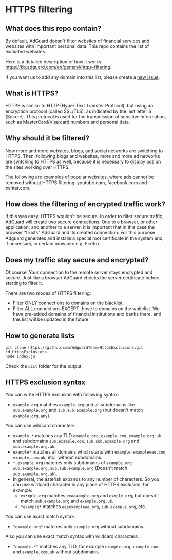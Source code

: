 # HTTPS filtering

## What does this repo contain?

By default, AdGuard doesn't filter websites of financial services and websites with important personal data.
This repo contains the list of excluded websites.

Here is a detailed description of how it works: https://kb.adguard.com/en/general/https-filtering.

If you want us to add any domain into this list, please create a [new issue](https://github.com/AdguardTeam/HttpsExclusions/issues/new).

## What is HTTPS?

HTTPS is similar to HTTP (Hyper Text Transfer Protocol), but using an encryption protocol (called SSL/TLS), as indicated by the last letter S (Secure). This protocol is used for the transmission of sensitive information, such as MasterCard/Visa card numbers and personal data.

## Why should it be filtered?

Now more and more websites, blogs, and social networks are switching to HTTPS. Then, following blogs and websites, more and more ad networks are switching to HTTPS as well, because it is necessary to display ads on the sites working over HTTPS.

The following are examples of popular websites, where ads cannot be removed without HTTPS filtering: youtube.com, facebook.com and twitter.com.

## How does the filtering of encrypted traffic work?

If this was easy, HTTPS wouldn't be secure. In order to filter secure traffic, AdGuard will create two secure connections. One to a browser, or other application; and another to a server. It is important that in this case the browser "trusts" AdGuard and its created connection. For this purpose Adguard generates and installs a special root certificate in the system and, if necessary, in certain browsers e.g. Firefox.

## Does my traffic stay secure and encrypted?

Of course! Your connection to the remote server stays encrypted and secure. Just like a browser AdGuard checks the server certificate before starting to filter it.

There are two modes of HTTPS filtering:

* Filter ONLY connections to domains on the blacklist.
* Filter ALL connections EXCEPT those to domains on the whitelist. We have pre-added domains of financial institutions and banks there, and this list will be updated in the future.

## How to generate lists

```
git clone https://github.com/AdguardTeam/HttpsExclusions.git
cd HttpsExclusions
node index.js
```

Check the `dist` folder for the output.

## HTTPS exclusion syntax

You can write HTTPS exclusion with following syntax:
 - `example.org` matches `example.org` and all subdomains like `sub.example.org` and `sub.sub.example.org` (but doesn't match `example.org.any`). 

You can use wildcard characters:
 - `example.*` matches any TLD `example.org`, `example.com`, `example.org.uk` and subdomains `sub.example.com`, `sub.sub.example.org` and `sub.example.org.uk`.
 - `example*` matches all domains which starts with `example`: `exampleeee.com`, `example.com.uk`, etc., without subdomains.
 - `*.example.org` matches only subdomains of `example.org`: `sub.example.org`, `sub.sub.example.org` (Doesn't match `sub.example.org.uk`).
 - In general, the asterisk expands to any number of characters. So you can use wildcard character in any place of HTTPS exclusion, for example:
    * `ex*mple.org` matches `exaaaample.org` and `exmple.org`, but doesn't match `sub.example.org` and `example.org.uk`.
    * `*example*` matches `eeeexampleee.org`, `sub.example.org`, etc.
    

You can use exact match syntax:
 - `"example.org"` matches only `example.org` without subdomains.

Also you can use exact match syntax with wildcard characters:
 - `"example.*"` matches any TLD, for example `example.org`, `example.com` and `example.com.uk` without subdomains.
